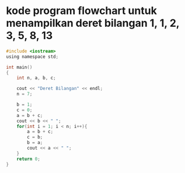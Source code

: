 # kode program flowchart untuk menampilkan deret bilangan 1, 1, 2, 3, 5, 8, 13
```C
#include <iostream>
using namespace std;

int main()
{
	int n, a, b, c;

	cout << "Deret Bilangan" << endl;
	n = 7;

	b = 1;
	c = 0;
	a = b + c;
	cout << b << " ";
	for(int i = 1; i < n; i++){
		a = b + c;
		c = b;
		b = a;
		cout << a << " ";
	}
	return 0;
}
```
